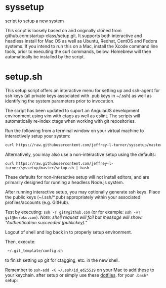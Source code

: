 syssetup
========

script to setup a new system

This script is loosely based on and originally cloned from github.com:startup-class/setup.git. It supports both interactive and headless install for Mac OS as well as Ubuntu, Redhat, CentOS and Fedora systems.
If you intend to run this on a Mac, install the Xcode command line tools, prior to executing the curl commands, below. Homebrew will then automatically be installed by the script. 

setup.sh
=========
This setup script offers an interactive menu for setting up and ssh-agent for ssh keys (all private keys associated with .pub keys in ~/.ssh) as well as identifying the system parameters prior to invocation. 

The script has been updated to suport an AngularJS development environment using vim with ctags as well as eslint. The scripts will automatically re-index ctags when working with git repositories.

Run the following from a terminal window on your virtual machine to interactively setup your system:

```sh
curl https://raw.githubusercontent.com/jeffrey-l-turner/syssetup/master/setup.sh > ./setup.sh; bash ./setup.sh
```

Alternatively, you may also use a non-interactive setup using the defaults: 

`curl https://raw.githubusercontent.com/jeffrey-l-turner/syssetup/master/setup.sh | bash`

These defaults for non-interactive setup will not install editors, and are primarily designed for running a headless Node.js system.

After running interactive setup, you may optionally generate ssh keys. Place the public keys (~/.ssh/\*.pub) appropriately within your associated profiles/accounts (e.g. GitHub). 

Test by executing: ```ssh -T git@github.com``` (or for example: ```ssh -vT git@heroku.com```).
   _Note: shell request will fail but message will show: "Authentication succeeded (publickey)."_

Logout of shell and log back in to properly setup environment.

Then, execute:
```sh
 ~/.git_template/config.sh 
```
to finish setting up git for ctagging, etc. in the new shell.

Remember to `ssh-add -K ~/.ssh/id_ed25519` on your Mac to add these to your keychain. after setup or simply use these [dotfiles](http://github.com/jeffrey-l-turner/dotfiles).
for your `.bash*` setup:

